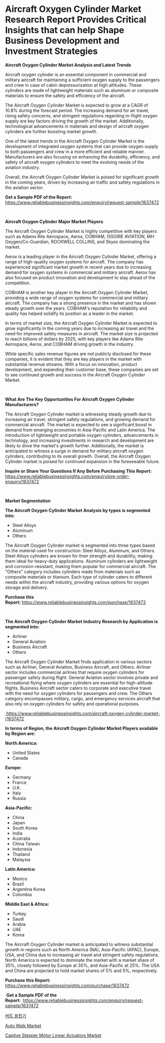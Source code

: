 <p><h1>Aircraft Oxygen Cylinder Market Research Report Provides Critical Insights that can help Shape Business Development and Investment Strategies</h1></p><p><strong>Aircraft Oxygen Cylinder Market Analysis and Latest Trends</strong></p>
<p><p>Aircraft oxygen cylinder is an essential component in commercial and military aircraft for maintaining a sufficient oxygen supply to the passengers and crew in case of cabin depressurization at high altitudes. These cylinders are made of lightweight materials such as aluminum or composite materials to ensure the safety and efficiency of the aircraft.</p><p>The Aircraft Oxygen Cylinder Market is expected to grow at a CAGR of 10.8% during the forecast period. The increasing demand for air travel, rising safety concerns, and stringent regulations regarding in-flight oxygen supply are key factors driving the growth of the market. Additionally, technological advancements in materials and design of aircraft oxygen cylinders are further boosting market growth.</p><p>One of the latest trends in the Aircraft Oxygen Cylinder Market is the development of integrated oxygen systems that can provide oxygen supply to both passengers and crew in a more efficient and reliable manner. Manufacturers are also focusing on enhancing the durability, efficiency, and safety of aircraft oxygen cylinders to meet the evolving needs of the aviation industry.</p><p>Overall, the Aircraft Oxygen Cylinder Market is poised for significant growth in the coming years, driven by increasing air traffic and safety regulations in the aviation sector.</p></p>
<p><strong>Get a Sample PDF of the Report:&nbsp;</strong> <a href="https://www.reliablebusinessinsights.com/enquiry/request-sample/1637472">https://www.reliablebusinessinsights.com/enquiry/request-sample/1637472</a></p>
<p>&nbsp;</p>
<p><strong>Aircraft Oxygen Cylinder Major Market Players</strong></p>
<p><p>The Aircraft Oxygen Cylinder Market is highly competitive with key players such as Adams Rite Aerospace, Aerox, COBHAM, ISSOIRE AVIATION, MH Oxygen/Co-Guardian, ROCKWELL COLLINS, and Skyox dominating the market.</p><p>Aerox is a leading player in the Aircraft Oxygen Cylinder Market, offering a range of high-quality oxygen systems for aircraft. The company has experienced significant market growth in recent years due to increasing demand for oxygen systems in commercial and military aircraft. Aerox has also focused on product innovation and development to stay ahead of the competition.</p><p>COBHAM is another key player in the Aircraft Oxygen Cylinder Market, providing a wide range of oxygen systems for commercial and military aircraft. The company has a strong presence in the market and has shown steady growth over the years. COBHAM's reputation for reliability and quality has helped solidify its position as a leader in the market.</p><p>In terms of market size, the Aircraft Oxygen Cylinder Market is expected to grow significantly in the coming years due to increasing air travel and the need for improved safety measures in aircraft. The market size is projected to reach billions of dollars by 2025, with key players like Adams Rite Aerospace, Aerox, and COBHAM driving growth in the industry.</p><p>While specific sales revenue figures are not publicly disclosed for these companies, it is evident that they are key players in the market with substantial revenue streams. With a focus on innovation, product development, and expanding their customer base, these companies are set to see continued growth and success in the Aircraft Oxygen Cylinder Market.</p></p>
<p>&nbsp;</p>
<p><strong>What Are The Key Opportunities For Aircraft Oxygen Cylinder Manufacturers?</strong></p>
<p><p>The Aircraft Oxygen Cylinder market is witnessing steady growth due to increasing air travel, stringent safety regulations, and growing demand for commercial aircraft. The market is expected to see a significant boost in demand from emerging economies in Asia-Pacific and Latin America. The introduction of lightweight and portable oxygen cylinders, advancements in technology, and increasing investments in research and development are likely to drive the market's growth further. Additionally, the market is anticipated to witness a surge in demand for military aircraft oxygen cylinders, contributing to its overall growth. Overall, the Aircraft Oxygen Cylinder market is poised for continued expansion in the foreseeable future.</p></p>
<p><strong>Inquire or Share Your Questions If Any Before Purchasing This Report:</strong> <a href="https://www.reliablebusinessinsights.com/enquiry/pre-order-enquiry/1637472">https://www.reliablebusinessinsights.com/enquiry/pre-order-enquiry/1637472</a></p>
<p>&nbsp;</p>
<p><strong>Market Segmentation</strong></p>
<p><strong>The Aircraft Oxygen Cylinder Market Analysis by types is segmented into:</strong></p>
<p><ul><li>Steel Alloys</li><li>Aluminum</li><li>Others</li></ul></p>
<p><p>The Aircraft Oxygen Cylinder market is segmented into three types based on the material used for construction: Steel Alloys, Aluminum, and Others. Steel Alloys cylinders are known for their strength and durability, making them ideal for heavy-duty applications. Aluminum cylinders are lightweight and corrosion-resistant, making them popular for commercial aircraft. The "Others" category includes cylinders made from materials such as composite materials or titanium. Each type of cylinder caters to different needs within the aircraft industry, providing various options for oxygen storage and delivery.</p></p>
<p><strong>Purchase this Report:&nbsp;</strong><a href="https://www.reliablebusinessinsights.com/purchase/1637472">https://www.reliablebusinessinsights.com/purchase/1637472</a></p>
<p>&nbsp;</p>
<p><strong>The Aircraft Oxygen Cylinder Market Industry Research by Application is segmented into:</strong></p>
<p><ul><li>Airliner</li><li>General Aviation</li><li>Business Aircraft</li><li>Others</li></ul></p>
<p><p>The Aircraft Oxygen Cylinder Market finds application in various sectors such as Airliner, General Aviation, Business Aircraft, and Others. Airliner sector includes commercial airlines that require oxygen cylinders for passenger safety during flight. General Aviation sector involves private and recreational flying where oxygen cylinders are essential for high-altitude flights. Business Aircraft sector caters to corporate and executive travel with the need for oxygen cylinders for passengers and crew. The Others category encompasses military, cargo, and emergency services aircraft that also rely on oxygen cylinders for safety and operational purposes.</p></p>
<p><a href="https://www.reliablebusinessinsights.com/aircraft-oxygen-cylinder-market-r1637472">&nbsp;https://www.reliablebusinessinsights.com/aircraft-oxygen-cylinder-market-r1637472</a></p>
<p><strong>In terms of Region, the Aircraft Oxygen Cylinder Market Players available by Region are:</strong></p>
<p>
    <p> <strong> North America: </strong>
        <ul>
            <li>United States</li>
            <li>Canada</li>
        </ul>
        </p> 
    <p> <strong> Europe: </strong>
        <ul>
            <li>Germany</li>
            <li>France</li>
            <li>U.K.</li>
            <li>Italy</li>
            <li>Russia</li>
        </ul>
        </p> 
    <p> <strong> Asia-Pacific: </strong>
        <ul>
            <li>China</li>
            <li>Japan</li>
            <li>South Korea</li>
            <li>India</li>
            <li>Australia</li>
            <li>China Taiwan</li>
            <li>Indonesia</li>
            <li>Thailand</li>
            <li>Malaysia</li>
        </ul>
        </p> 
    <p> <strong> Latin America: </strong>
        <ul>
            <li>Mexico</li>
            <li>Brazil</li>
            <li>Argentina Korea</li>
            <li>Colombia</li>
        </ul>
        </p> 
    <p> <strong> Middle East & Africa: </strong>
        <ul>
            <li>Turkey</li>
            <li>Saudi</li>
            <li>Arabia</li>
            <li>UAE</li>
            <li>Korea</li>
        </ul>
    </p>
    </p>
<p><p>The Aircraft Oxygen Cylinder market is anticipated to witness substantial growth in regions such as North America (NA), Asia-Pacific (APAC), Europe, USA, and China due to increasing air travel and stringent safety regulations. North America is expected to dominate the market with a market share of 35%, closely followed by Europe at 30%, and Asia-Pacific at 25%. The USA and China are projected to hold market shares of 5% and 5%, respectively.</p></p>
<p><strong>Purchase this Report: </strong><a href="https://www.reliablebusinessinsights.com/purchase/1637472">https://www.reliablebusinessinsights.com/purchase/1637472</a></p>
<p>&nbsp;<strong>Get a Sample PDF of the Report:&nbsp;&nbsp;</strong><a href="https://www.reliablebusinessinsights.com/enquiry/request-sample/1637472">https://www.reliablebusinessinsights.com/enquiry/request-sample/1637472</a></p>
<p><strong></strong></p>
<p><p><a href="https://github.com/rahat-gis/Market-Research-Report-List-1/blob/main/9427879164062.md">버트 용접기</a></p><p><a href="https://issuu.com/reportprime-2/docs/auto-walk-market-size-2030.pptx">Auto Walk Market</a></p><p><a href="https://view.publitas.com/reportprime-1/captive-stepper-motor-linear-actuators-market-global-market-insights-and-sales-trends-2024-to-2031/">Captive Stepper Motor Linear Actuators Market</a></p></p>